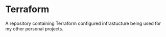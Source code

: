 # Terraform
A repository containing Terraform configured infrastucture being used for my other personal projects.